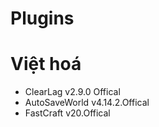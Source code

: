 # Plugins
# Việt hoá
   + ClearLag v2.9.0 Offical
   + AutoSaveWorld v4.14.2.Offical
   + FastCraft v20.Offical
